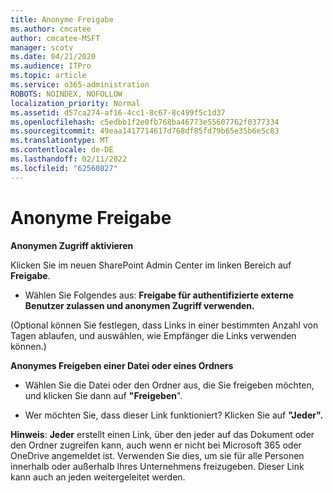 ```yaml
---
title: Anonyme Freigabe
ms.author: cmcatee
author: cmcatee-MSFT
manager: scotv
ms.date: 04/21/2020
ms.audience: ITPro
ms.topic: article
ms.service: o365-administration
ROBOTS: NOINDEX, NOFOLLOW
localization_priority: Normal
ms.assetid: d57ca274-af16-4cc1-8c67-8c499f5c1d37
ms.openlocfilehash: c5edbb1f2e0fb768ba46773e55607762f0377334
ms.sourcegitcommit: 49eaa1417714617d768df85fd79b65e35b6e5c83
ms.translationtype: MT
ms.contentlocale: de-DE
ms.lasthandoff: 02/11/2022
ms.locfileid: "62560827"
---
```

# <a name="anonymous-sharing"></a>Anonyme Freigabe

 **Anonymen Zugriff aktivieren**
  
Klicken Sie im neuen SharePoint Admin Center im linken Bereich auf **Freigabe**. 
  
- Wählen Sie Folgendes aus: **Freigabe für authentifizierte externe Benutzer zulassen und anonymen Zugriff verwenden.**
  
(Optional können Sie festlegen, dass Links in einer bestimmten Anzahl von Tagen ablaufen, und auswählen, wie Empfänger die Links verwenden können.)
    
 **Anonymes Freigeben einer Datei oder eines Ordners**
  
- Wählen Sie die Datei oder den Ordner aus, die Sie freigeben möchten, und klicken Sie dann auf **"Freigeben**". 
    
- Wer möchten Sie, dass dieser Link funktioniert? Klicken Sie auf **"Jeder".**
  
 **Hinweis**: **Jeder** erstellt einen Link, über den jeder auf das Dokument oder den Ordner zugreifen kann, auch wenn er nicht bei Microsoft 365 oder OneDrive angemeldet ist. Verwenden Sie dies, um sie für alle Personen innerhalb oder außerhalb Ihres Unternehmens freizugeben. Dieser Link kann auch an jeden weitergeleitet werden. 
    

